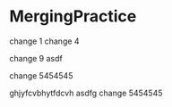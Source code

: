# MergingPractice

change 1
change 4

change 9
asdf

change 5454545

ghjyfcvbhytfdcvh
asdfg
change 5454545

